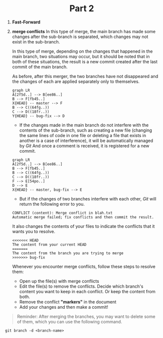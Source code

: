 <h1 align="center">Part 2</h1>

1. **Fast-Forward**
2.  **merge conflicts**
	In this type of merge, the main branch has made some changes after the sub-branch is separated, which changes may not exist in the sub-branch.
	
	In this type of merge, depending on the changes that happened in the main branch, two situations may occur, but it should be noted that in both of these situations, the result is a new commit created after the last commit of the main branch.
	
	As before, after this merger, the two branches have not disappeared and the changes of each are applied separately only to themselves.
		
	```mermaid
	graph LR
	A[2f5d..] --> B[ee86..]
	B --> F[fb45..]
	X{HEAD} -- master --> F
	B --> C((64fg..))
	C --> D((18fr..))
	Y{HEAD} -- bug-fix --> D
	```
	
	- If the changes made in the main branch do not interfere with the contents of the sub-branch, such as creating a new file (changing the same lines of code in one file or deleting a file that exists in another is a case of interference), it will be automatically managed by *Git* And once a comment is received, it is registered for a new commit.
	
	```mermaid
	graph LR
	A[2f5d..] --> B[ee86..]
	B --> F[fb45..]
	B --> C((64fg..))
	C --> D((18fr..))
	F --> E[54po..]
	D --> E
	X{HEAD} -- master, bug-fix --> E
	```
	
	- But if the changes of two branches interfere with each other, *Git* will return the following error to you.
	
	```cosole 
	CONFLICT (content): Merge conflict in blah.txt
	Automatic merge failed; fix conflicts and then commit the result.
	```

	It also changes the contents of your files to indicate the conflicts that it wants you to resolve.
	```
	<<<<<<< HEAD
	The content from your current HEAD
	=======
	The content from the branch you are trying to merge
	>>>>>>> bug-fix
	```
	
	Whenever you encounter merge conflicts, follow these steps to resolve them:
	- Open up the file(s) with merge conflicts
	- Edit the file(s) to remove the conflicts. Decide which branch's content you want to keep in each conflict.  Or keep the content from both.
	- Remove the conflict **"markers"** in the document
	- Add your changes and then make a commit!
	


> Reminder: After merging the branches, you may want to delete some of them, which you can use the following command.

```console
git branch -d <branch-name>
```

